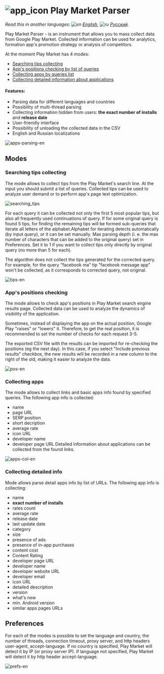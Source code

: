 # ![app_icon](https://user-images.githubusercontent.com/49783652/69971722-6c227600-1531-11ea-87f2-d51bd7b00379.png) Play Market Parser

*Read this in another languages: ![en](https://user-images.githubusercontent.com/49783652/69971412-e56d9900-1530-11ea-8516-f9f1f6219147.png) [English](https://github.com/konovalov-maksim/play_market_parser/blob/master/README.md), ![ru](https://user-images.githubusercontent.com/49783652/69971413-e56d9900-1530-11ea-8937-a7989b8d727d.png) [Русский](https://github.com/konovalov-maksim/play_market_parser/blob/master/README.ru.md).*

Play Market Parser - is an instrument that allows you to mass collect data from Google Play Market. Collected information can be used for analytics, formation app's promotion strategy or analysis of competitors.

At the moment Play Market has 4 modes:
- [Searching tips collecting](#searching-tips-collecting)
- [App's positions checking by list of queries](#app's-positions-checking)
- [Collecting apps by queries list](#collecting-apps)
- [Collecting detailed information about applications](#collecting-detailed-info)

#### Features:
- Parsing data for different languages ​​and countries
- Possibility of multi-thread parsing
- Collecting information hidden from users: **the exact number of installs** and **release date**
- User-friendly interface
- Possibility of unloading the collected data in the CSV
- English and Russian localizations

![apps-parsing-en](https://user-images.githubusercontent.com/49783652/69831631-506e5580-123b-11ea-9138-de99b59d4c3d.png)

## Modes

### Searching tips collecting
The mode allows to collect tips from the Play Market's search line. At the input you should submit a list of queries. Collected tips can be used to analyze user demand or to perform app's page text optimization.

![searching_tips](https://user-images.githubusercontent.com/49783652/69968618-d46e5900-152b-11ea-83ce-c4adf0cf80b9.png)

For each query it can be collected not only the first 5 most popular tips, but also all frequently used continuations of query. 
If for some original query is found 5 tips, for finding the remaining tips will be formed sub-queries that iterate all letters of the alphabet.Alphabet for iterating detects automatically (by input query), or it can be set manually. Max parsing depth (i. e. the max number of characters that can be added to the original query) set in Preferences. Set it to 1 if you want to collect tips only directly by original query (no more than 5 for each).

The algorithm does not collect the tips generated for the corrected query. 
For example, for the query "facebook ma" tip "facebook message app" won't be collected, as it corresponds to corrected query, not original.

![tips-en](https://user-images.githubusercontent.com/49783652/69831637-5106ec00-123b-11ea-8842-ce593f956803.png)

### App's positions checking
The mode allows to check app's positions in Play Market search engine results page. Collected data can be used to analyze the dynamics of visibility of the application.

Sometimes, instead of displaying the app on the actual position, Google Play "raises" or "lowers" it. Therefore, to get the real position, it is recommended to set the number of checks for each request 3-5.

The exported CSV file with the results can be imported for re-checking the positions (eg the next day). In this case, if you select "Include previous results" checkbox, the new results will be recorded in a new column to the right of the old, making it easier to analyze the data.

![pos-en](https://user-images.githubusercontent.com/49783652/69831633-5106ec00-123b-11ea-8da8-0d7e217a4bb6.png)


### Collecting apps
The mode allows to collect links and basic apps info found by specified queries. The following app info is collected:
- name
- page URL 
- SERP position
- short decription
- average rate
- icon URL
- developer name
- developer page URL
Detailed information about applications can be collected from the found links.

![apps-col-en](https://user-images.githubusercontent.com/49783652/69831629-506e5580-123b-11ea-9385-21778201892d.png)

### Collecting detailed info
Mode allows parse detail apps info by list of URLs.
The following app info is collecting:
- name
- **exact number of installs**
- rates count
- average rate
- release date
- last update date
- category
- size
- presence of ads
- presence of in-app purchases
- content cost
- Content Rating
- developer page URL
- developer name
- developer website URL
- developer email 
- icon URL
- detailed description
- version
- what's new
- min. Android version
- similar apps pages URLs

## Preferences
For each of the modes is possible to set the language and country, the number of threads, connection timeout, proxy server, and http headers user-agent, accept-language.
If no country is specified, Play Market will detect it by IP (or proxy server IP).
If language not specified, Play Market will detect it by http header accept-language.

![prefs-en](https://user-images.githubusercontent.com/49783652/69831635-5106ec00-123b-11ea-84fe-1ef2e501248f.png)